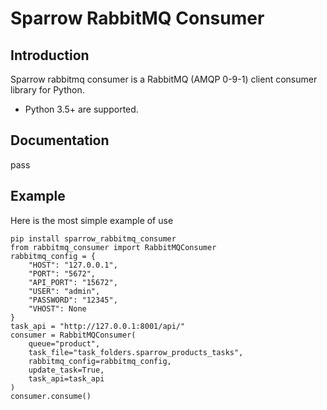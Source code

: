# Sparrow RabbitMQ Consumer


## Introduction
Sparrow rabbitmq consumer is a RabbitMQ (AMQP 0-9-1) client consumer library for Python.


* Python 3.5+ are supported.


## Documentation
pass


## Example

Here is the most simple example of use

```
pip install sparrow_rabbitmq_consumer
from rabbitmq_consumer import RabbitMQConsumer
rabbitmq_config = {
    "HOST": "127.0.0.1",
    "PORT": "5672",
    "API_PORT": "15672",
    "USER": "admin",
    "PASSWORD": "12345",
    "VHOST": None
}
task_api = "http://127.0.0.1:8001/api/"
consumer = RabbitMQConsumer(
    queue="product", 
    task_file="task_folders.sparrow_products_tasks", 
    rabbitmq_config=rabbitmq_config,
    update_task=True,
    task_api=task_api
)
consumer.consume()

```